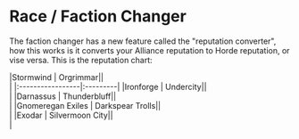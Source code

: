 # Race / Faction Changer #

The faction changer has a new feature called the "reputation converter", how this works is it converts your Alliance reputation to Horde reputation, or vise versa. This is the reputation chart:

|Stormwind         | Orgrimmar||<br />|
|:-----------------|:---------|
|Ironforge         | Undercity||<br />|
|Darnassus         | Thunderbluff||<br />|
|Gnomeregan Exiles | Darkspear Trolls||<br />|
|Exodar            | Silvermoon City||<br />|